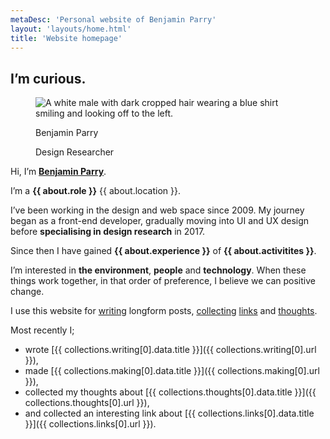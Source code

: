 ```yaml
---
metaDesc: 'Personal website of Benjamin Parry'
layout: 'layouts/home.html'
title: 'Website homepage'
---
```


<article class="vcard h-card">

  <h1 class="heading heading--alpha"><span class="heading__utility utility-font-size-200">I’m <strong>curious</strong>.</span></h1>

  <figure class="reset-figure card card--profile">
      <div class="reset-line-height">
        <img src="/assets/images/profile/benjamin-parry.jpg" alt="A white male with dark cropped hair wearing a blue shirt smiling and looking off to the left." class="u-photo card__image">
      </div>
      <figcaption class="reset-figcaption card__text">
        <p class="reset-heading card__text__heading p-name">Benjamin Parry</p>
        <p class="card__text__description">Design Researcher</p>
      </figcaption>
  </figure>

  <p class="p-note utility-font-size-120">Hi, I’m <strong><a href="/benjamin-parry" class="url u-url" rel="me">Benjamin Parry</a></strong>.</p>

  I’m a **{{ about.role }}** {{ about.location }}.

  I’ve been working in the design and web space since 2009. My journey began as a front-end developer, gradually moving into UI and UX design before **specialising in design research** in 2017.

  Since then I have gained **{{ about.experience }}** of **{{ about.activitites }}**.

  I’m interested in **the environment**, **people** and **technology**. When these things work together, in that order of preference, I believe we can positive change.

  I use this website for [writing](/writing/) longform posts, [collecting](/collecting) [links](/collecting/links/) and [thoughts](/collecting/thoughts).

  Most recently I;

  - wrote [{{ collections.writing[0].data.title }}]({{ collections.writing[0].url }}),
  - made [{{ collections.making[0].data.title }}]({{ collections.making[0].url }}),
  - collected my thoughts about [{{ collections.thoughts[0].data.title }}]({{ collections.thoughts[0].url }}),
  - and collected an interesting link about [{{ collections.links[0].data.title }}]({{ collections.links[0].url }}).

  <!-- {% include "partials/data-cascade.html" %} -->

</article>

